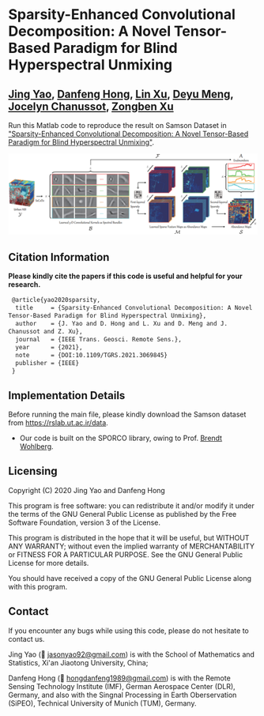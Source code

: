 # Sparsity-Enhanced Convolutional Decomposition: A Novel Tensor-Based Paradigm for Blind Hyperspectral Unmixing

[Jing Yao](https://scholar.google.com/citations?user=1SHd5ygAAAAJ&hl=en), [Danfeng Hong](https://sites.google.com/view/danfeng-hong), [Lin Xu](https://scholar.google.com/citations?user=OWRIJLMAAAAJ&hl=en),  [Deyu Meng](https://scholar.google.com/citations?user=an6w-64AAAAJ&hl=en), [Jocelyn Chanussot](http://jocelyn-chanussot.net/), [Zongben Xu](http://gr.xjtu.edu.cn/en/web/zbxu)
---------------------

Run this Matlab code to reproduce the result on Samson Dataset in ["Sparsity-Enhanced Convolutional Decomposition: A Novel Tensor-Based Paradigm for Blind Hyperspectral Unmixing"]().

![alt text](./Workflow_SeCoDe.png)

## Citation Information

**Please kindly cite the papers if this code is useful and helpful for your research.**

     @article{yao2020sparsity,
      title     = {Sparsity-Enhanced Convolutional Decomposition: A Novel Tensor-Based Paradigm for Blind Hyperspectral Unmixing},
      author    = {J. Yao and D. Hong and L. Xu and D. Meng and J. Chanussot and Z. Xu},
      journal   = {IEEE Trans. Geosci. Remote Sens.}, 
      year      = {2021},
      note      = {DOI:10.1109/TGRS.2021.3069845}
      publisher = {IEEE}
     }
     

## Implementation Details

Before running the main file, please kindly download the Samson dataset from https://rslab.ut.ac.ir/data.

- Our code is built on the SPORCO library, owing to Prof. [Brendt Wohlberg](http://brendt.wohlberg.net/software/SPORCO/).

## Licensing

Copyright (C) 2020 Jing Yao and Danfeng Hong

This program is free software: you can redistribute it and/or modify it under the terms of the GNU General Public License as published by the Free Software Foundation, version 3 of the License.

This program is distributed in the hope that it will be useful, but WITHOUT ANY WARRANTY; without even the implied warranty of MERCHANTABILITY or FITNESS FOR A PARTICULAR PURPOSE. See the GNU General Public License for more details.

You should have received a copy of the GNU General Public License along with this program.

## Contact

If you encounter any bugs while using this code, please do not hesitate to contact us.

Jing Yao (:incoming_envelope: jasonyao92@gmail.com) is with the School of Mathematics and Statistics, Xi'an Jiaotong University, China;

Danfeng Hong (:incoming_envelope: hongdanfeng1989@gmail.com) is with the Remote Sensing Technology Institute (IMF), German Aerospace Center (DLR), Germany, and also with the Singnal Processing in Earth Oberservation (SiPEO), Technical University of Munich (TUM), Germany. 
